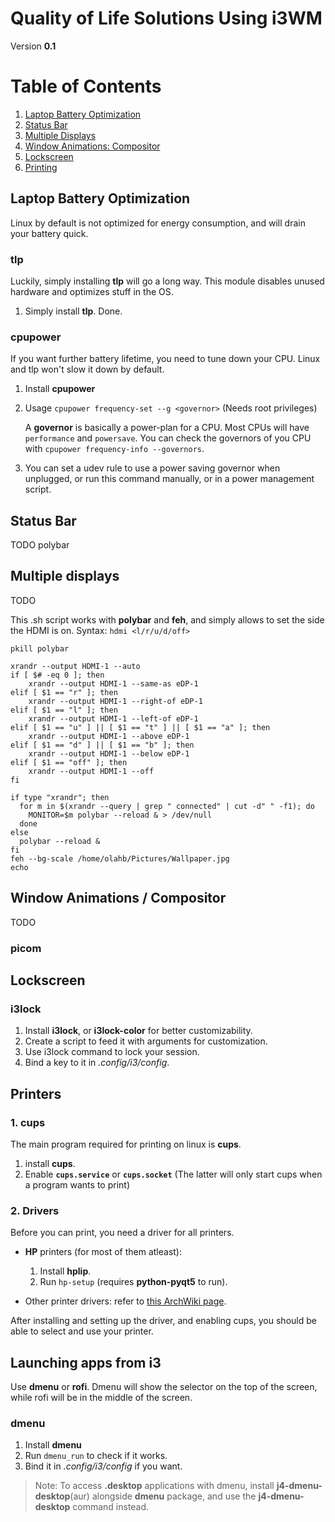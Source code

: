 # Quality of Life Solutions Using i3WM 
Version **0.1**

# Table of Contents
1. [Laptop Battery Optimization](#battery)
2. [Status Bar](#bar)
3. [Multiple Displays](#multiple-displays)
4. [Window Animations: Compositor](#compositor)
5. [Lockscreen](#lockscreen)
6. [Printing](#printers)

## <a name="battery"/> Laptop Battery Optimization
Linux by default is not optimized for energy consumption, and will drain your battery quick.

### tlp
Luckily, simply installing **tlp** will go a long way. This module disables unused hardware and optimizes stuff in the OS.
1. Simply install **tlp**. Done.

### cpupower
If you want further battery lifetime, you need to tune down your CPU. Linux and tlp won't slow it down by default.
1. Install **cpupower**
2. Usage `cpupower frequency-set --g <governor>` (Needs root privileges)

   A **governor** is basically a power-plan for a CPU. Most CPUs will have `performance` and `powersave`.
   You can check the governors of you CPU with `cpupower frequency-info --governors`.
    
4. You can set a udev rule to use a power saving governor when unplugged, or run this command manually, or in a power management script.

## <a name="bar"/> Status Bar
TODO polybar

## <a name="multiple-displays"/> Multiple displays
TODO

This .sh script works with **polybar** and **feh**, and simply allows to set the side the HDMI is on.
Syntax: `hdmi <l/r/u/d/off>`
```
pkill polybar

xrandr --output HDMI-1 --auto
if [ $# -eq 0 ]; then
	xrandr --output HDMI-1 --same-as eDP-1
elif [ $1 == "r" ]; then
	xrandr --output HDMI-1 --right-of eDP-1
elif [ $1 == "l" ]; then
	xrandr --output HDMI-1 --left-of eDP-1
elif [ $1 == "u" ] || [ $1 == "t" ] || [ $1 == "a" ]; then
	xrandr --output HDMI-1 --above eDP-1
elif [ $1 == "d" ] || [ $1 == "b" ]; then
	xrandr --output HDMI-1 --below eDP-1
elif [ $1 == "off" ]; then
	xrandr --output HDMI-1 --off
fi

if type "xrandr"; then
  for m in $(xrandr --query | grep " connected" | cut -d" " -f1); do
    MONITOR=$m polybar --reload & > /dev/null
  done
else
  polybar --reload &
fi
feh --bg-scale /home/olahb/Pictures/Wallpaper.jpg
echo
```

## <a name="compositor"/> Window Animations / Compositor
TODO
### picom


## <a name="lockscreen"/> Lockscreen
### i3lock
1. Install **i3lock**, or **i3lock-color** for better customizability.
2. Create a script to feed it with arguments for customization.
3. Use i3lock command to lock your session.
4. Bind a key to it in *.config/i3/config*.


## <a name="printers"/> Printers

### 1. cups
The main program required for printing on linux is **cups**.
1. install **cups**.
2. Enable **`cups.service`** or **`cups.socket`** (The latter will only start cups when a program wants to print)

### 2. Drivers
Before you can print, you need a driver for all printers.

- **HP** printers (for most of them atleast):
  1. Install **hplip**.
  2. Run `hp-setup` (requires **python-pyqt5** to run).

- Other printer drivers: refer to  [this ArchWiki page](https://wiki.archlinux.org/title/CUPS/Printer-specific_problems#HP).

After installing and setting up the driver, and enabling cups, you should be able to select and use your printer.

## Launching apps from i3
Use **dmenu** or **rofi**. Dmenu will show the selector on the top of the screen, while rofi will be in the middle of the screen. 
### dmenu
1. Install **dmenu**
2. Run `dmenu_run` to check if it works.
3. Bind it in *.config/i3/config* if you want.

> Note: To access **.desktop** applications with dmenu, install **j4-dmenu-desktop**(aur) alongside **dmenu** package, and use the **j4-dmenu-desktop** command instead.
